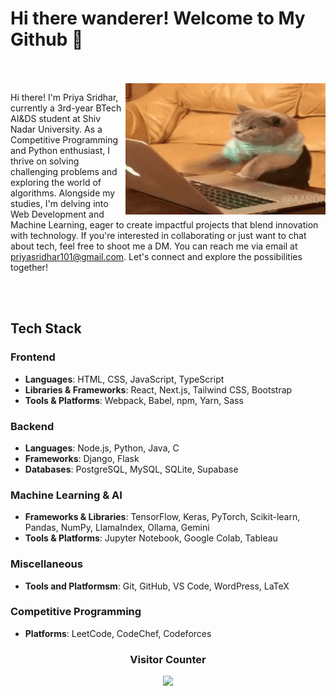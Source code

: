 # Hi there wanderer! Welcome to My Github 👋


<div/> 
<br/> <br/> 
<img align="right" src="cat-computer.gif" width="320" height="210"/>
  

<div align="left">  

Hi there! I'm Priya Sridhar, currently a 3rd-year BTech AI&DS student at Shiv Nadar University. As a Competitive Programming and Python enthusiast, I thrive on solving challenging problems and exploring the world of algorithms. Alongside my studies, I'm delving into Web Development and Machine Learning, eager to create impactful projects that blend innovation with technology. If you're interested in collaborating or just want to chat about tech, feel free to shoot me a DM. You can reach me via email at priyasridhar101@gmail.com. Let's connect and explore the possibilities together!

 <div/> 
<br/> <br/> 

## Tech Stack

### Frontend
- **Languages**: HTML, CSS, JavaScript, TypeScript
- **Libraries & Frameworks**: React, Next.js, Tailwind CSS, Bootstrap
- **Tools & Platforms**: Webpack, Babel, npm, Yarn, Sass

### Backend
- **Languages**: Node.js, Python, Java, C
- **Frameworks**: Django, Flask
- **Databases**: PostgreSQL, MySQL, SQLite, Supabase

### Machine Learning & AI
- **Frameworks & Libraries**: TensorFlow, Keras, PyTorch, Scikit-learn, Pandas, NumPy, LlamaIndex, Ollama, Gemini
- **Tools & Platforms**: Jupyter Notebook, Google Colab, Tableau

### Miscellaneous
- **Tools and Platformsm**: Git, GitHub, VS Code, WordPress, LaTeX

### Competitive Programming
- **Platforms**: LeetCode, CodeChef, Codeforces

<h3 align="center">Visitor Counter </h3>
<p align="center"> 
  <img src="https://profile-counter.glitch.me/theperiperi/count.svg" />
</p>
